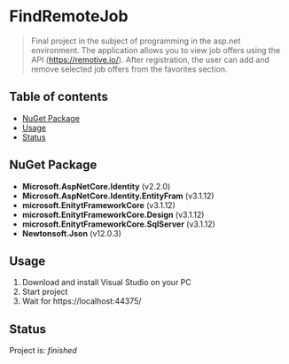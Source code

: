 # FindRemoteJob
> Final project in the subject of programming in the asp.net environment. The application allows you to view job offers using the API (https://remotive.io/). After registration, the user can add and remove selected job offers from the favorites section.

## Table of contents
* [NuGet Package](#nuGet-package)
* [Usage](#usage)
* [Status](#status)

## NuGet Package

- **Microsoft.AspNetCore.Identity** (v2.2.0)
- **Microsoft.AspNetCore.Identity.EntityFram** (v3.1.12)
- **microsoft.EnitytFrameworkCore** (v3.1.12)
- **microsoft.EnitytFrameworkCore.Design** (v3.1.12)
- **microsoft.EnitytFrameworkCore.SqlServer** (v3.1.12)
- **Newtonsoft.Json** (v12.0.3)


## Usage

1. Download and install Visual Studio on your PC
2. Start project
5. Wait for https://localhost:44375/
    
## Status
Project is:  _finished_
